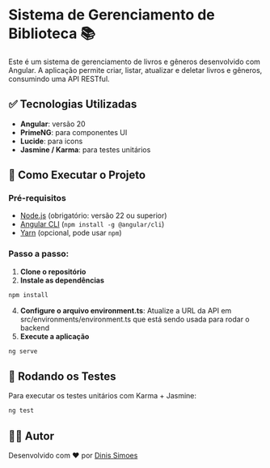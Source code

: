 # Sistema de Gerenciamento de Biblioteca 📚

Este é um sistema de gerenciamento de livros e gêneros desenvolvido com Angular. A aplicação permite criar, listar, atualizar e deletar livros e gêneros, consumindo uma API RESTful.

## ✅ Tecnologias Utilizadas
- **Angular**: versão 20
- **PrimeNG**: para componentes UI
- **Lucide**: para icons
- **Jasmine / Karma**: para testes unitários

## 🚀 Como Executar o Projeto

### Pré-requisitos

- [Node.js](https://nodejs.org/) (obrigatório: versão 22 ou superior)
- [Angular CLI](https://angular.io/cli) (`npm install -g @angular/cli`)
- [Yarn](https://yarnpkg.com/) (opcional, pode usar `npm`)

### Passo a passo:

1. **Clone o repositório**
2. **Instale as dependências**
```bash
npm install
```
4. **Configure o arquivo environment.ts**: Atualize a URL da API em src/environments/environment.ts que está sendo usada para rodar o backend
5. **Execute a aplicação**
```bash
ng serve
```

## 🧪 Rodando os Testes
Para executar os testes unitários com Karma + Jasmine:

```bash
ng test
```

## 🧑‍💻 Autor
Desenvolvido com ❤️ por [Dinis Simoes](https://www.linkedin.com/in/dinis-f-simoes/)

